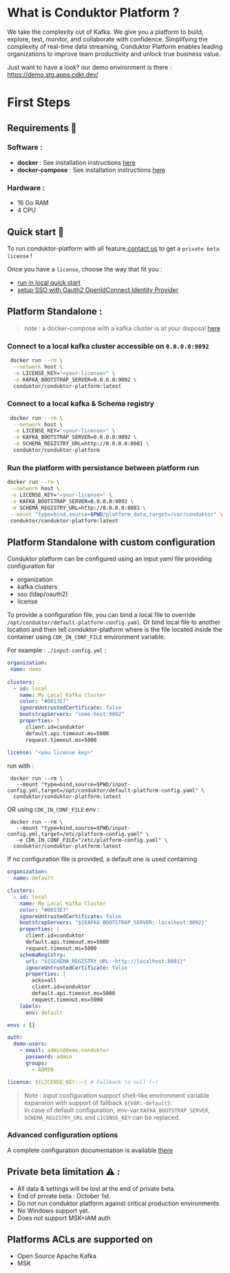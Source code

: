 # What is Conduktor Platform ?

We take the complexity out of Kafka. We give you a platform to build, explore, test, monitor, and collaborate with confidence. 
Simplifying the complexity of real-time data streaming, Conduktor Platform enables leading organizations to improve team productivity and unlock true business value.


Just want to have a look? our demo environment is there : https://demo.stg.apps.cdkt.dev/


# First Steps 

## Requirements 📑

### Software : 
- **docker** : See installation instructions [here](https://docs.docker.com/engine/install/)
- **docker-compose** : See installation instructions [here](https://docs.docker.com/compose/install/)

### Hardware :
- 16 Go RAM
- 4 CPU


## Quick start 🛫

To run conduktor-platform with all feature,[contact us](https://www.conduktor.io/demo/) to get a `private beta license` !

Once you have a `license`, choose the way that fit you : 
* [run in local quick start](./example-local/README.md)
* [setup SSO with Oauth2 OpenIdConnect Identity Provider](./example-sso-oauth2/README.md)


## Platform Standalone :  

> note :  a docker-compose with a kafka cluster is at your disposal [here](./kafka/docker-compose.yml)

### Connect to a local kafka cluster accessible on `0.0.0.0:9092`
```sh
 docker run --rm \
  --network host \
  -e LICENSE_KEY="<your-license>" \
  -e KAFKA_BOOTSTRAP_SERVER=0.0.0.0:9092 \
  conduktor/conduktor-platform:latest
```

### Connect to a local kafka & Schema registry
```sh
 docker run --rm \
  --network host \
  -e LICENSE_KEY="<your-license>" \
  -e KAFKA_BOOTSTRAP_SERVER=0.0.0.0:9092 \
  -e SCHEMA_REGISTRY_URL=http://0.0.0.0:8081 \
  conduktor/conduktor-platform
```

### Run the platform with persistance between platform run
```sh
docker run --rm \
 --network host \
 -e LICENSE_KEY="<your-license>" \
 -e KAFKA_BOOTSTRAP_SERVER=0.0.0.0:9092 \
 -e SCHEMA_REGISTRY_URL=http://0.0.0.0:8081 \
 --mount "type=bind,source=$PWD/platform_data,target=/var/conduktor" \
 conduktor/conduktor-platform:latest
```

## Platform Standalone with custom configuration
Conduktor platform can be configured using an input yaml file providing configuration for
- organization
- kafka clusters
- sso (ldap/oauth2)
- license

To provide a configuration file, you can bind a local file to override `/opt/conduktor/default-platform-config.yaml`.
Or bind local file to another location and then tell conduktor-platform where is the file located inside
the container using `CDK_IN_CONF_FILE` environment variable.

For example :
`./input-config.yml` :
```yaml
organization:
 name: demo
 
clusters:
  - id: local
    name: My Local Kafka Cluster
    color: "#0013E7"
    ignoreUntrustedCertificate: false
    bootstrapServers: "some-host:9092"
    properties: |
      client.id=conduktor
      default.api.timeout.ms=5000
      request.timeout.ms=5000
     
license: "<you license key>"
```

run with :
```shell
 docker run --rm \
   --mount "type=bind,source=$PWD/input-config.yml,target=/opt/conduktor/default-platform-config.yaml" \
  conduktor/conduktor-platform:latest
```

OR using `CDK_IN_CONF_FILE` env :
```shell
 docker run --rm \
   --mount "type=bind,source=$PWD/input-config.yml,target=/etc/platform-config.yaml" \
   -e CDK_IN_CONF_FILE="/etc/platform-config.yaml" \
  conduktor/conduktor-platform:latest
```

If no configuration file is provided, a default one is used containing
```yaml
organization:
  name: default

clusters:
  - id: local
    name: My Local Kafka Cluster
    color: "#0013E7"
    ignoreUntrustedCertificate: false
    bootstrapServers: "${KAFKA_BOOTSTRAP_SERVER:-localhost:9092}"
    properties: |
      client.id=conduktor
      default.api.timeout.ms=5000
      request.timeout.ms=5000
    schemaRegistry:
      url: "${SCHEMA_REGISTRY_URL:-http://localhost:8081}"
      ignoreUntrustedCertificate: false
      properties: |
        acks=all
        client.id=conduktor
        default.api.timeout.ms=5000
        request.timeout.ms=5000
    labels:
      env: default

envs : []

auth:
  demo-users: 
    - email: admin@demo.conduktor
      password: admin
      groups:
        - ADMIN

license: ${LICENSE_KEY:-~} # Fallback to null (~)
```

> Note : input configuration support shell-like environment variable expansion with support of fallback `${VAR:-default}`.   
> In case of default configuration, env-var `KAFKA_BOOTSTRAP_SERVER`, `SCHEMA_REGISTRY_URL` and `LICENSE_KEY` can be replaced.

### Advanced configuration options

A complete configuration documentation is available [there](./Configuration.md)

## Private beta limitation ⚠️ : 
* All data & settings will be lost at the end of private beta.
* End of private beta : October 1st.
* Do not run conduktor platform against critical production environments
* No Windows support yet.
* Does not support MSK+IAM auth

## Platforms ACLs are supported on
* Open Source Apache Kafka
* MSK


